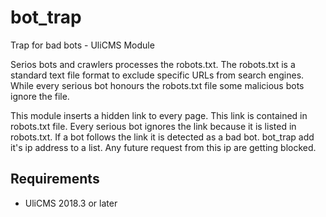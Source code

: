 # bot_trap

Trap for bad bots - UliCMS Module

Serios bots and crawlers processes the robots.txt.
The robots.txt is a standard text file format to exclude specific URLs from search engines.
While every serious bot honours the robots.txt file some malicious bots ignore the file.

This module inserts a hidden link to every page.
This link is contained in robots.txt file.
Every serious bot ignores the link because it is listed in robots.txt.
If a bot follows the link it is detected as a bad bot.
bot_trap add it's ip address to a list.
Any future request from this ip are getting blocked.

## Requirements

* UliCMS 2018.3 or later